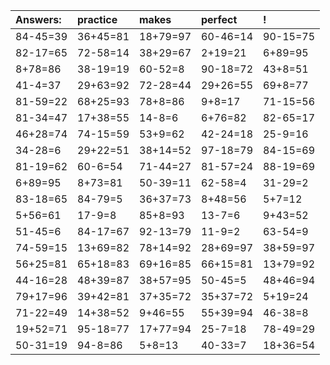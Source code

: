| Answers: | practice | makes | perfect | ! |
| :--- | :--- | :--- | :--- | :--- |
| 84-45=39 | 36+45=81 | 18+79=97 | 60-46=14 | 90-15=75 | 
| 82-17=65 | 72-58=14 | 38+29=67 | 2+19=21 | 6+89=95 | 
| 8+78=86 | 38-19=19 | 60-52=8 | 90-18=72 | 43+8=51 | 
| 41-4=37 | 29+63=92 | 72-28=44 | 29+26=55 | 69+8=77 | 
| 81-59=22 | 68+25=93 | 78+8=86 | 9+8=17 | 71-15=56 | 
| 81-34=47 | 17+38=55 | 14-8=6 | 6+76=82 | 82-65=17 | 
| 46+28=74 | 74-15=59 | 53+9=62 | 42-24=18 | 25-9=16 | 
| 34-28=6 | 29+22=51 | 38+14=52 | 97-18=79 | 84-15=69 | 
| 81-19=62 | 60-6=54 | 71-44=27 | 81-57=24 | 88-19=69 | 
| 6+89=95 | 8+73=81 | 50-39=11 | 62-58=4 | 31-29=2 | 
| 83-18=65 | 84-79=5 | 36+37=73 | 8+48=56 | 5+7=12 | 
| 5+56=61 | 17-9=8 | 85+8=93 | 13-7=6 | 9+43=52 | 
| 51-45=6 | 84-17=67 | 92-13=79 | 11-9=2 | 63-54=9 | 
| 74-59=15 | 13+69=82 | 78+14=92 | 28+69=97 | 38+59=97 | 
| 56+25=81 | 65+18=83 | 69+16=85 | 66+15=81 | 13+79=92 | 
| 44-16=28 | 48+39=87 | 38+57=95 | 50-45=5 | 48+46=94 | 
| 79+17=96 | 39+42=81 | 37+35=72 | 35+37=72 | 5+19=24 | 
| 71-22=49 | 14+38=52 | 9+46=55 | 55+39=94 | 46-38=8 | 
| 19+52=71 | 95-18=77 | 17+77=94 | 25-7=18 | 78-49=29 | 
| 50-31=19 | 94-8=86 | 5+8=13 | 40-33=7 | 18+36=54 | 
